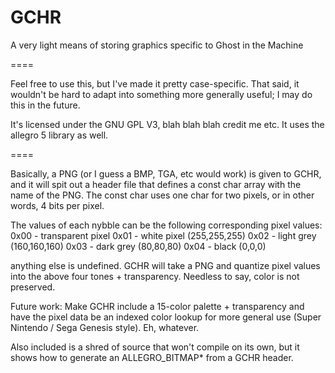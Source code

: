 GCHR
====

A very light means of storing graphics specific to Ghost in the Machine


====

Feel free to use this, but I've made it pretty case-specific. That said, it wouldn't be hard to adapt into something more generally useful; I may do this in the future. 

It's licensed under the GNU GPL V3, blah blah blah credit me etc. It uses the allegro 5 library as well.

====

Basically, a PNG (or I guess a BMP, TGA, etc would work) is given to GCHR, and it will spit out a header file that defines a const char array with the name of the PNG. The const char uses one char for two pixels, or in other words, 4 bits per pixel. 

The values of each nybble can be the following corresponding pixel values:
0x00 - transparent pixel
0x01 - white pixel (255,255,255)
0x02 - light grey (160,160,160)
0x03 - dark grey (80,80,80)
0x04 - black (0,0,0)

anything else is undefined. GCHR will take a PNG and quantize pixel values into the above four tones + transparency. Needless to say, color is not preserved.

Future work: Make GCHR include a 15-color palette + transparency and have the pixel data be an indexed color lookup for more general use (Super Nintendo / Sega Genesis style). Eh, whatever.

Also included is a shred of source that won't compile on its own, but it shows how to generate an ALLEGRO_BITMAP* from a GCHR header.
